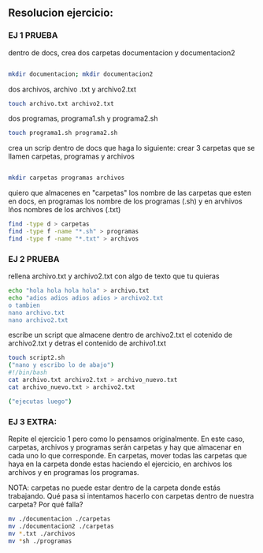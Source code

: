 ## Resolucion ejercicio:
### EJ 1 PRUEBA

dentro de docs, crea dos carpetas documentacion y documentacion2

```bash

mkdir documentacion; mkdir documentacion2
```

dos archivos, archivo .txt y archivo2.txt

```bash
touch archivo.txt archivo2.txt
```

dos programas, programa1.sh y programa2.sh

```bash
touch programa1.sh programa2.sh
```

crea un scrip dentro de docs que haga lo siguiente:
crear 3 carpetas que se llamen carpetas, programas y archivos

```bash

mkdir carpetas programas archivos

```

quiero que almacenes en "carpetas" los nombre de las carpetas que esten en docs, en programas los nombre de los programas (.sh) y en arvhivos lños nombres de los archivos (.txt)

```bash
find -type d > carpetas
find -type f -name "*.sh" > programas
find -type f -name "*.txt" > archivos

```

### EJ 2 PRUEBA
rellena archivo.txt y archivo2.txt con algo de texto que tu quieras

```bash
echo "hola hola hola hola" > archivo.txt
echo "adios adios adios adios > archivo2.txt
o tambien
nano archivo.txt
nano archivo2.txt
```

escribe un script que almacene dentro de archivo2.txt el cotenido de archivo2.txt y detras el contenido de archivo1.txt


```bash
touch script2.sh
("nano y escribo lo de abajo")
#!/bin/bash
cat archivo.txt archivo2.txt > archivo_nuevo.txt
cat archivo_nuevo.txt > archivo2.txt

("ejecutas luego")

```
### EJ 3 EXTRA:

Repite el ejercicio 1 pero como lo pensamos originalmente. En este caso, carpetas, archivos y programas serán carpetas y hay que almacenar en cada uno lo que corresponde. En carpetas, mover todas las carpetas que haya en la carpeta donde estas haciendo el ejercicio, en archivos los archivos y en programas los programas.

NOTA: carpetas no puede estar dentro de la carpeta donde estás trabajando. Qué pasa si intentamos hacerlo con carpetas dentro de nuestra carpeta? Por qué falla?

```bash
mv ./documentacion ./carpetas
mv ./documentacion2 ./carpetas
mv *.txt ./archivos
mv *sh ./programas
```